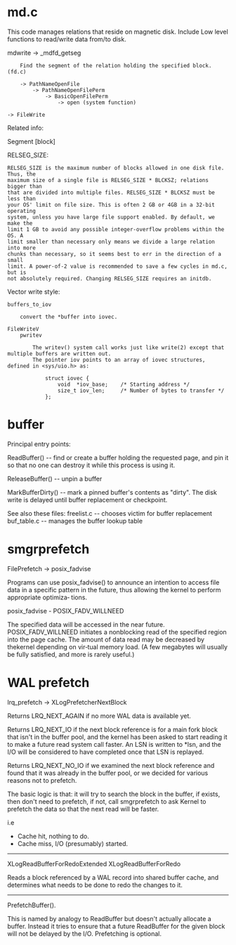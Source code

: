 # md.c

This code manages relations that reside on magnetic disk. Include Low level
functions to read/write data from/to disk.

mdwrite
    -> _mdfd_getseg

        Find the segment of the relation holding the specified block. (fd.c)

        -> PathNameOpenFile
            -> PathNameOpenFilePerm
                -> BasicOpenFilePerm
                    -> open (system function)

    -> FileWrite

Related info:

Segment [block]

RELSEG_SIZE:

    RELSEG_SIZE is the maximum number of blocks allowed in one disk file. Thus, the
    maximum size of a single file is RELSEG_SIZE * BLCKSZ; relations bigger than
    that are divided into multiple files. RELSEG_SIZE * BLCKSZ must be less than
    your OS' limit on file size. This is often 2 GB or 4GB in a 32-bit operating
    system, unless you have large file support enabled. By default, we make the
    limit 1 GB to avoid any possible integer-overflow problems within the OS. A
    limit smaller than necessary only means we divide a large relation into more
    chunks than necessary, so it seems best to err in the direction of a small
    limit. A power-of-2 value is recommended to save a few cycles in md.c, but is
    not absolutely required. Changing RELSEG_SIZE requires an initdb.

Vector write style:

    buffers_to_iov

        convert the *buffer into iovec.

    FileWriteV
        pwritev

            The writev() system call works just like write(2) except that multiple buffers are written out.
            The pointer iov points to an array of iovec structures, defined in <sys/uio.h> as:

                struct iovec {
                    void  *iov_base;    /* Starting address */
                    size_t iov_len;     /* Number of bytes to transfer */
                };

# buffer

Principal entry points:

ReadBuffer() -- find or create a buffer holding the requested page, and pin it
so that no one can destroy it while this process is using it.

ReleaseBuffer() -- unpin a buffer

MarkBufferDirty() -- mark a pinned buffer's contents as "dirty". The disk write
is delayed until buffer replacement or checkpoint.

See also these files:
		freelist.c -- chooses victim for buffer replacement
		buf_table.c -- manages the buffer lookup table


# smgrprefetch

FilePrefetch -> posix_fadvise

Programs can use posix_fadvise() to announce an intention to access file data
in a specific pattern in the future, thus allowing the kernel to perform
appropriate optimiza‐ tions.

posix_fadvise - POSIX_FADV_WILLNEED

The specified data will be accessed in the near future. POSIX_FADV_WILLNEED
initiates a nonblocking read of the specified region into the page cache.  The
amount of data read may be decreased by thekernel depending on  vir‐tual memory
load.  (A few megabytes will usually be fully satisfied, and more is rarely
useful.)



# WAL prefetch

lrq_prefetch -> XLogPrefetcherNextBlock

Returns LRQ_NEXT_AGAIN if no more WAL data is available yet.

Returns LRQ_NEXT_IO if the next block reference is for a main fork block that
isn't in the buffer pool, and the kernel has been asked to start reading it to
make a future read system call faster. An LSN is written to *lsn, and the I/O
will be considered to have completed once that LSN is replayed.

Returns LRQ_NEXT_NO_IO if we examined the next block reference and found that
it was already in the buffer pool, or we decided for various reasons not to
prefetch.

The basic logic is that: it will try to search the block in the buffer, if
exists, then don't need to prefetch, if not, call smgrprefetch to ask Kernel to
prefetch the data so that the next read will be faster.

i.e
 - Cache hit, nothing to do.
 - Cache miss, I/O (presumably) started.


---

XLogReadBufferForRedoExtended
XLogReadBufferForRedo

Reads a block referenced by a WAL record into shared buffer cache, and
determines what needs to be done to redo the changes to it.

---

PrefetchBuffer().

This is named by analogy to ReadBuffer but doesn't actually allocate a buffer.
Instead it tries to ensure that a future ReadBuffer for the given block will
not be delayed by the I/O.  Prefetching is optional.
